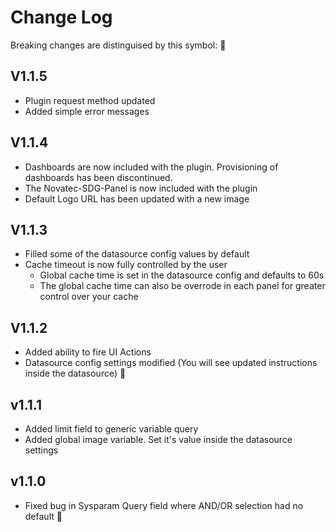 # Change Log

Breaking changes are distinguised by this symbol: 🔧
## V1.1.5
  - Plugin request method updated
  - Added simple error messages
## V1.1.4
  - Dashboards are now included with the plugin. Provisioning of dashboards has been discontinued.
  - The Novatec-SDG-Panel is now included with the plugin
  - Default Logo URL has been updated with a new image
## V1.1.3
  - Filled some of the datasource config values by default
  - Cache timeout is now fully controlled by the user
    - Global cache time is set in the datasource config and defaults to 60s
    - The global cache time can also be overrode in each panel for greater control over your cache
## V1.1.2
  - Added ability to fire UI Actions
  - Datasource config settings modified (You will see updated instructions inside the datasource) 🔧
## v1.1.1
  - Added limit field to generic variable query
  - Added global image variable. Set it's value inside the datasource settings
## v1.1.0
  - Fixed bug in Sysparam Query field where AND/OR selection had no default 🔧